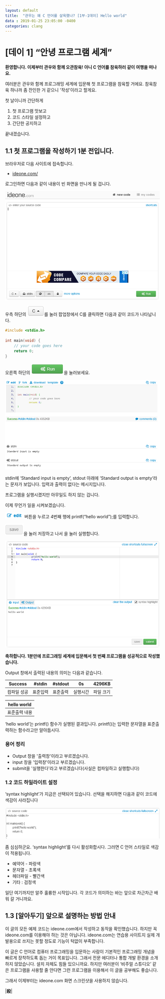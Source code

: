 ```yaml
---
layout: default
title:  "관우는 왜 C 언어를 살육했나? [1부-1데이] Hello world"
data : 2019-01-25 23:05:00 -0400
categories: clang
---
```


# [데이 1] “안녕 프로그램 세계”

**환영합니다.
이제부터 관우와 함께 오관참육!
아니 C 언어를 참육하러 같이 여행을 떠나요.**

여러분은 관우와 함께 프로그래밍 세계에 입문해 첫 프로그램을 참육할 거에요.
참육참육 하나까 좀 잔인한 거 같으니 '작성'이라고 할게요.

첫 날이니까 간단하게
1. 첫 프로그램 맛보고
2. 코드 스타일 설정하고
3. 간단한 공지하고

끝내겠습니다.

## 1.1 첫 프로그램을 작성하기 1분 전입니다.

브라우저로 다음 사이트에 접속합니다.

- [ideone.com/](https://ideone.com/)

로그인하면 다음과 같이 내용이 빈 화면을 만나게 될 겁니다.

![로그인화면](/assets/images/clang1-1-1.png)

우측 하단의 ![C 단추](/assets/images/clang1-1-c.png)를 눌러 팝업창에서 C를 클릭하면 다음과 같이 코드가 나타납니다.

```c
#include <stdio.h>

int main(void) {
	// your code goes here
	return 0;
}
```

오른쪽 하단의 ![run 단추](/assets/images/clang1-1-run.png)을 눌러보세요.

![출력 화면](/assets/images/clang1-1-2.png)

stdin에 ‘Standard input is empty‘, stdout 아래에 ‘Standard output is empty‘라는 문자가 보입니다. 입력과 출력이 없다는 메시지입니다.

프로그램을 실행시켰지만 아무일도 하지 않는 겁니다.

이제 무언가 일을 시켜보겠습니다.

![edit 단추](/assets/images/clang1-1-edit.png)버튼을 누르고 4번째 행에 printf(“hello world”);를 입력합니다.

![save 단추](/assets/images/clang1-1-save.png)을 눌러 저장하고 나서 을 눌러 실행합니다.

![첫 참육](/assets/images/clang1-1-3.png)

**축하합니다. 
1분만에 프로그래밍 세계에 입문해서 첫 번째 프로그램을 성공적으로 작성했습니다.**

Output 창에서 출력된 내용의 의미는 다음과 같습니다.

| Success     | #stdin | #stdout  | 0s   | 4296KB |
| ----------- | ------- | ------- | ----- | -------- |
| 컴파일 성공 | 표준입력 | 표준출력 | 실행시간 | 파일 크기 |

| hello world |
| ------------ |
| 표준출력 내용 |

‘hello world’는 printf() 함수가 실행된 결과입니다. printf()는 입력한 문자열을 표준출력하는 함수라고만 알아둡시다. 

### 용어 정리
- Output 창을 '출력창'이라고 부르겠습니다.
- input 창을 '입력창'이라고 부르겠습니다.
- submit을 '실행한다'라고 부르겠습니다(사실은 컴파일하고 실행합니다)

### 1.2 코드 하일라이트 설정
‘syntax highlight’가 지금은 선택되어 있습니다. 선택을 해지하면 다음과 같이 코드에 색감이 사라집니다

![syntax highlight](/assets/images/clang1-1-4.png)

좀 심심하군요. ‘syntax highlight’를 다시 활성화합시다. 그러면 C 언어 스타일로 색감이 적용됩니다. 

- 예약어 - 파랑색
- 문자열 - 초록색
- 헤더파일 - 빨간색
- 기타 : 검정색

일단 여기까지만 알주 훌륭한 시작입니다. 각 코드가 의미하는 바는 앞으로 차근차근 배워 갈 거니까요.

## 1.3 [알아두기] 앞으로 설명하는 방법 안내
이 글의 모든 예제 코드는 ideone.com에서 작성하고 동작을 확인했습니다. 하지만 꼭 ideone.com를 이용해야 하는 것은 아닙니다. ideone.com는 연습용 사이트지 실제 개발용으로 쓰지는 못할 정도로 기능이 턱없이 부족합니다.

이 글은 C 언어로 컴퓨터 프로그래밍을 입문하는 사람이 기본적인 프로그래밍 개념을 빠르게 장착하도록 돕는 거이 목표입니다. 그래서 전문 에디터나 통합 개발 환경을 소개하지 않았습니다. 설치 자체도 힘들 있으니까요. 하지만 여러분이 ‘비주얼 스튜디오’ 같은 프로그램을 사용할 줄 안다면 그런 프로그램을 이용해서 이 글을 공부해도 좋습니다.

그래서 이제부터는 ideone.com 화면 스크린샷을 사용하지 않습니다.


|**殺**|
